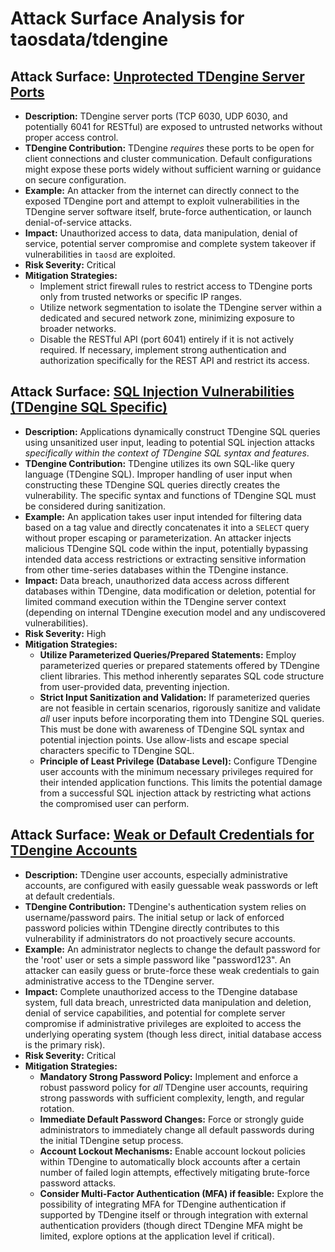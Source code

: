 # Attack Surface Analysis for taosdata/tdengine

## Attack Surface: [Unprotected TDengine Server Ports](./attack_surfaces/unprotected_tdengine_server_ports.md)

*   **Description:** TDengine server ports (TCP 6030, UDP 6030, and potentially 6041 for RESTful) are exposed to untrusted networks without proper access control.
*   **TDengine Contribution:** TDengine *requires* these ports to be open for client connections and cluster communication. Default configurations might expose these ports widely without sufficient warning or guidance on secure configuration.
*   **Example:** An attacker from the internet can directly connect to the exposed TDengine port and attempt to exploit vulnerabilities in the TDengine server software itself, brute-force authentication, or launch denial-of-service attacks.
*   **Impact:** Unauthorized access to data, data manipulation, denial of service, potential server compromise and complete system takeover if vulnerabilities in `taosd` are exploited.
*   **Risk Severity:** Critical
*   **Mitigation Strategies:**
    *   Implement strict firewall rules to restrict access to TDengine ports only from trusted networks or specific IP ranges.
    *   Utilize network segmentation to isolate the TDengine server within a dedicated and secured network zone, minimizing exposure to broader networks.
    *   Disable the RESTful API (port 6041) entirely if it is not actively required. If necessary, implement strong authentication and authorization specifically for the REST API and restrict its access.

## Attack Surface: [SQL Injection Vulnerabilities (TDengine SQL Specific)](./attack_surfaces/sql_injection_vulnerabilities__tdengine_sql_specific_.md)

*   **Description:** Applications dynamically construct TDengine SQL queries using unsanitized user input, leading to potential SQL injection attacks *specifically within the context of TDengine SQL syntax and features*.
*   **TDengine Contribution:** TDengine utilizes its own SQL-like query language (TDengine SQL).  Improper handling of user input when constructing these TDengine SQL queries directly creates the vulnerability. The specific syntax and functions of TDengine SQL must be considered during sanitization.
*   **Example:** An application takes user input intended for filtering data based on a tag value and directly concatenates it into a `SELECT` query without proper escaping or parameterization. An attacker injects malicious TDengine SQL code within the input, potentially bypassing intended data access restrictions or extracting sensitive information from other time-series databases within the TDengine instance.
*   **Impact:** Data breach, unauthorized data access across different databases within TDengine, data modification or deletion, potential for limited command execution within the TDengine server context (depending on internal TDengine execution model and any undiscovered vulnerabilities).
*   **Risk Severity:** High
*   **Mitigation Strategies:**
    *   **Utilize Parameterized Queries/Prepared Statements:**  Employ parameterized queries or prepared statements offered by TDengine client libraries. This method inherently separates SQL code structure from user-provided data, preventing injection.
    *   **Strict Input Sanitization and Validation:**  If parameterized queries are not feasible in certain scenarios, rigorously sanitize and validate *all* user inputs before incorporating them into TDengine SQL queries.  This must be done with awareness of TDengine SQL syntax and potential injection points. Use allow-lists and escape special characters specific to TDengine SQL.
    *   **Principle of Least Privilege (Database Level):**  Configure TDengine user accounts with the minimum necessary privileges required for their intended application functions. This limits the potential damage from a successful SQL injection attack by restricting what actions the compromised user can perform.

## Attack Surface: [Weak or Default Credentials for TDengine Accounts](./attack_surfaces/weak_or_default_credentials_for_tdengine_accounts.md)

*   **Description:** TDengine user accounts, especially administrative accounts, are configured with easily guessable weak passwords or left at default credentials.
*   **TDengine Contribution:** TDengine's authentication system relies on username/password pairs.  The initial setup or lack of enforced password policies within TDengine directly contributes to this vulnerability if administrators do not proactively secure accounts.
*   **Example:** An administrator neglects to change the default password for the 'root' user or sets a simple password like "password123". An attacker can easily guess or brute-force these weak credentials to gain administrative access to the TDengine server.
*   **Impact:** Complete unauthorized access to the TDengine database system, full data breach, unrestricted data manipulation and deletion, denial of service capabilities, and potential for complete server compromise if administrative privileges are exploited to access the underlying operating system (though less direct, initial database access is the primary risk).
*   **Risk Severity:** Critical
*   **Mitigation Strategies:**
    *   **Mandatory Strong Password Policy:** Implement and enforce a robust password policy for *all* TDengine user accounts, requiring strong passwords with sufficient complexity, length, and regular rotation.
    *   **Immediate Default Password Changes:**  Force or strongly guide administrators to immediately change all default passwords during the initial TDengine setup process.
    *   **Account Lockout Mechanisms:**  Enable account lockout policies within TDengine to automatically block accounts after a certain number of failed login attempts, effectively mitigating brute-force password attacks.
    *   **Consider Multi-Factor Authentication (MFA) if feasible:** Explore the possibility of integrating MFA for TDengine authentication if supported by TDengine itself or through integration with external authentication providers (though direct TDengine MFA might be limited, explore options at the application level if critical).

